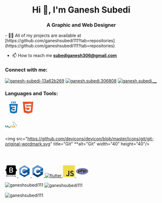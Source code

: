  <h1 align="center">Hi 👋, I'm Ganesh Subedi</h1>
<h3 align="center">A Graphic and Web Designer</h3>
- 👨‍💻 All of my projects are available at [https://github.com/ganeshsubedi111?tab=repositories](https://github.com/ganeshsubedi111?tab=repositories)

- 📫 How to reach me **subediganesh306@gmail.com**

<h3 align="left">Connect with me:</h3>
<p align="left">
<a href="https://linkedin.com/in/ganesh-subedi-13a62b269" target="blank"><img align="center" src="https://raw.githubusercontent.com/rahuldkjain/github-profile-readme-generator/master/src/images/icons/Social/linked-in-alt.svg" alt="ganesh-subedi-13a62b269" height="30" width="40" /></a>
<a href="https://fb.com/ganesh.subedi.306808" target="blank"><img align="center" src="https://raw.githubusercontent.com/rahuldkjain/github-profile-readme-generator/master/src/images/icons/Social/facebook.svg" alt="ganesh.subedi.306808" height="30" width="40" /></a>
<a href="https://instagram.com/ganesh.subedi.__" target="blank"><img align="center" src="https://raw.githubusercontent.com/rahuldkjain/github-profile-readme-generator/master/src/images/icons/Social/instagram.svg" alt="ganesh.subedi.__" height="30" width="40" /></a>
</p>

<h3 align="left">Languages and Tools:</h3>
<div>
&nbsp;
  <img src="https://github.com/devicons/devicon/blob/master/icons/css3/css3-plain-wordmark.svg"  title="CSS3" alt="CSS" width="40" height="40"/>&nbsp;
  <img src="https://github.com/devicons/devicon/blob/master/icons/html5/html5-original.svg" title="HTML5" alt="HTML" width="40" height="40"/>&nbsp;
  
  <img src="https://github.com/devicons/devicon/blob/master/icons/mysql/mysql-original-wordmark.svg" title="MySQL"  alt="MySQL" width="40" height="40"/>&nbsp;

  <img src="https://github.com/devicons/devicon/blob/master/icons/git/git-original-wordmark.svg" title="Git" **alt="Git" width="40" height="40"/> &nbsp;
  &nbsp;
</div> <br> <br>
<p align="left"> <a href="https://getbootstrap.com" target="_blank" rel="noreferrer"> <img src="https://raw.githubusercontent.com/devicons/devicon/master/icons/bootstrap/bootstrap-plain-wordmark.svg" alt="bootstrap" width="40" height="40"/> </a> <a href="https://www.cprogramming.com/" target="_blank" rel="noreferrer"> <img src="https://raw.githubusercontent.com/devicons/devicon/master/icons/c/c-original.svg" alt="c" width="40" height="40"/> </a> <a href="https://www.w3schools.com/cpp/" target="_blank" rel="noreferrer"> <img src="https://raw.githubusercontent.com/devicons/devicon/master/icons/cplusplus/cplusplus-original.svg" alt="cplusplus" width="40" height="40"/> </a> <a href="https://flutter.dev" target="_blank" rel="noreferrer"> <img src="https://www.vectorlogo.zone/logos/flutterio/flutterio-icon.svg" alt="flutter" width="40" height="40"/> </a> <a href="https://developer.mozilla.org/en-US/docs/Web/JavaScript" target="_blank" rel="noreferrer"> <img src="https://raw.githubusercontent.com/devicons/devicon/master/icons/javascript/javascript-original.svg" alt="javascript" width="40" height="40"/> </a> <a href="https://www.php.net" target="_blank" rel="noreferrer"> <img src="https://raw.githubusercontent.com/devicons/devicon/master/icons/php/php-original.svg" alt="php" width="40" height="40"/> </a> </p>

<p><img align="left" src="https://github-readme-stats.vercel.app/api/top-langs?username=ganeshsubedi111&show_icons=true&locale=en&layout=compact" alt="ganeshsubedi111" /></p>

<p>&nbsp;<img align="center" src="https://github-readme-stats.vercel.app/api?username=ganeshsubedi111&show_icons=true&locale=en" alt="ganeshsubedi111" /></p>

<p><img align="center" src="https://github-readme-streak-stats.herokuapp.com/?user=ganeshsubedi111&" alt="ganeshsubedi111" /></p>

